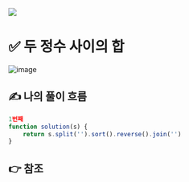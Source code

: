 ![](https://images.velog.io/images/make_w/post/469b5532-e056-4770-b04b-e9eaecf10fe4/js%E1%84%8B%E1%85%B5%E1%84%86%E1%85%B5%E1%84%8C%E1%85%B5.png)
# ✅ 두 정수 사이의 합
![image](https://user-images.githubusercontent.com/97653052/158114283-53a31a9a-79c6-467f-b8b1-a93abfcf237f.png)
## ✍ 나의 풀이 흐름

```javascript
1번째
function solution(s) {
    return s.split('').sort().reverse().join('')
}
```
## 👉 참조
